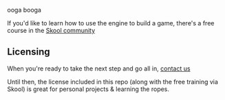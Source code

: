 ooga booga

If you'd like to learn how to use the engine to build a game, there's a free course in the [Skool community](https://www.skool.com/game-dev-grinders-8513/about)

## Licensing
When you're ready to take the next step and go all in, [contact us](https://randy.gg/contact)

Until then, the license included in this repo (along with the free training via Skool) is great for personal projects & learning the ropes.